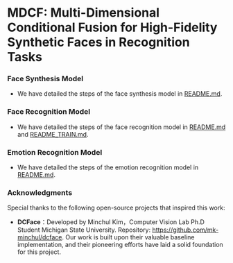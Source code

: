 # MDCF: Multi-Dimensional Conditional Fusion for High-Fidelity Synthetic Faces in Recognition Tasks


### Face Synthesis Model

- We have detailed the steps of the face synthesis model in [README.md](MDCF-master/README.md).


### Face Recognition Model

- We have detailed the steps of the face recognition model in [README.md](AdaFace-master/README.md) and [README_TRAIN.md](AdaFace-master/README_TRAIN.md).


### Emotion Recognition Model

- We have detailed the steps of the emotion recognition model in [README.md](PyTorch-Classification-Trainer/README.md).


### Acknowledgments

Special thanks to the following open-source projects that inspired this work:

- **DCFace**：Developed by Minchul Kim，Computer Vision Lab Ph.D Student Michigan State University. Repository: https://github.com/mk-minchul/dcface. Our work is built upon their valuable baseline implementation, and their pioneering efforts have laid a solid foundation for this project.
